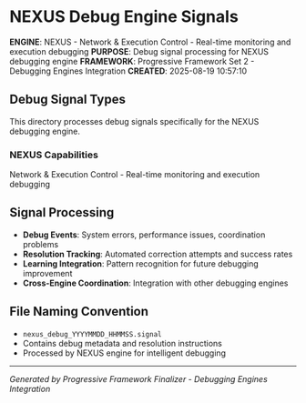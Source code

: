 <!--
FILE: README.md
WORKING_DIRECTORY: signals\\debug\\nexus
PURPOSE: Project documentation and guidance
CREATOR: Amos Wales - Progressive Framework Pioneer
UPDATED: 20250819_Educational-Phase3-Integration
STATUS: ✅ Universal Header System Compliant
BREATHING_FRAMEWORK: 15 Systems ✅ | 615+ Tests ✅ | Educational Integration ✅
PROGRESSIVE_ACADEMY: Foundation ✅ | Professional ✅ | Universal ✅ | Certification Ready ✅
-->

# NEXUS Debug Engine Signals

**ENGINE**: NEXUS - Network & Execution Control - Real-time monitoring and execution debugging
**PURPOSE**: Debug signal processing for NEXUS debugging engine
**FRAMEWORK**: Progressive Framework Set 2 - Debugging Engines Integration
**CREATED**: 2025-08-19 10:57:10

## Debug Signal Types

This directory processes debug signals specifically for the NEXUS debugging engine.

### NEXUS Capabilities

Network & Execution Control - Real-time monitoring and execution debugging

## Signal Processing

- **Debug Events**: System errors, performance issues, coordination problems
- **Resolution Tracking**: Automated correction attempts and success rates  
- **Learning Integration**: Pattern recognition for future debugging improvement
- **Cross-Engine Coordination**: Integration with other debugging engines

## File Naming Convention

- `nexus_debug_YYYYMMDD_HHMMSS.signal`
- Contains debug metadata and resolution instructions
- Processed by NEXUS engine for intelligent debugging

---
*Generated by Progressive Framework Finalizer - Debugging Engines Integration*
